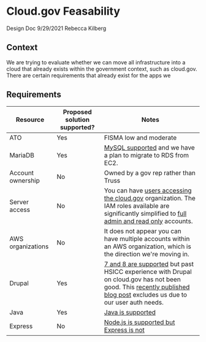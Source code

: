 # Cloud.gov Feasability

Design Doc
9/29/2021
Rebecca Kilberg

## Context

We are trying to evaluate whether we can move all infrastructure into a cloud that already exists within the government context, such as cloud.gov. There are certain requirements that already exist for the apps we

## Requirements



| Resource          | Proposed solution supported? | Notes                                                                                                                                                                                                                                                                                              |
|-------------------|------------------------------|----------------------------------------------------------------------------------------------------------------------------------------------------------------------------------------------------------------------------------------------------------------------------------------------------|
| ATO               | Yes                          | FISMA low and moderate                                                                                                                                                                                                                                                                             |
| MariaDB           | Yes                          | [MySQL supported](https://cloud.gov/docs/services/relational-database/) and we have a plan to migrate to RDS from EC2.                                                                                                                                                                             |
| Account ownership | No                           | Owned by a gov rep rather than Truss                                                                                                                                                                                                                                                               |
| Server access     | No                           | You can have [users accessing the cloud.gov](https://cloud.gov/docs/orgs-spaces/roles/) organization. The IAM roles available are significantly simplified to [full admin and read only](https://cloud.gov/docs/ops/aws-onboarding/) accounts.                                                     |
| AWS organizations | No                           | It does not appear you can have multiple accounts within an AWS organization, which is the direction we're moving in.                                                                                                                                                                              |
| Drupal            | Yes                          | [7 and 8 are supported](https://cloud.gov/docs/deployment/frameworks/) but past HSICC experience with Drupal on cloud.gov has not been good. This [recently published blog post](https://cloud.gov/2021/07/02/migrating-from-legacy-drupal-to-federalist/) excludes us due to our user auth needs. |
| Java              | Yes                          | [Java is supported](https://cloud.gov/docs/deployment/frameworks/)                                                                                                                                                                                                                                 |
| Express           | No                           | [Node.js is supported but Express is not](https://cloud.gov/docs/deployment/frameworks/)                                                                                                                                                                                                           |

